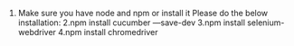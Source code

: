 1. Make sure you have node and npm or install it 
Please do the below installation:
2.npm install cucumber —save-dev
3.npm install selenium-webdriver
4.npm install chromedriver 
